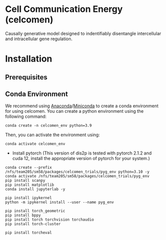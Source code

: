 # Cell Communication Energy (celcomen)
Causally generative model designed to indentifiably disentangle intercellular and intracellular gene regulation.


Installation
============

Prerequisites
--
Conda Environment
--
We recommend using [Anaconda](https://www.anaconda.com/)/[Miniconda](https://docs.conda.io/projects/miniconda/en/latest/) to create a conda environment for using celcomen. You can create a python environment using the following command:

    conda create -n celcomen_env python=3.9

Then, you can activate the environment using:

    conda activate celcomen_env


- Install pytorch (This version of dis2p is tested with pytorch 2.1.2 and cuda 12, install the appropriate version of pytorch for your system.)
```
conda create --prefix /nfs/team205/sm58/packages/celcomen_trials/pyg_env python=3.10 -y
conda activate /nfs/team205/sm58/packages/celcomen_trials/pyg_env
pip install scanpy
pip install matplotlib
conda install jupyterlab -y

pip install ipykernel
python -m ipykernel install --user --name pyg_env

pip install torch_geometric
pip install bppy
pip install torch torchvision torchaudio
pip install torch-cluster

pip install torcheval
```
